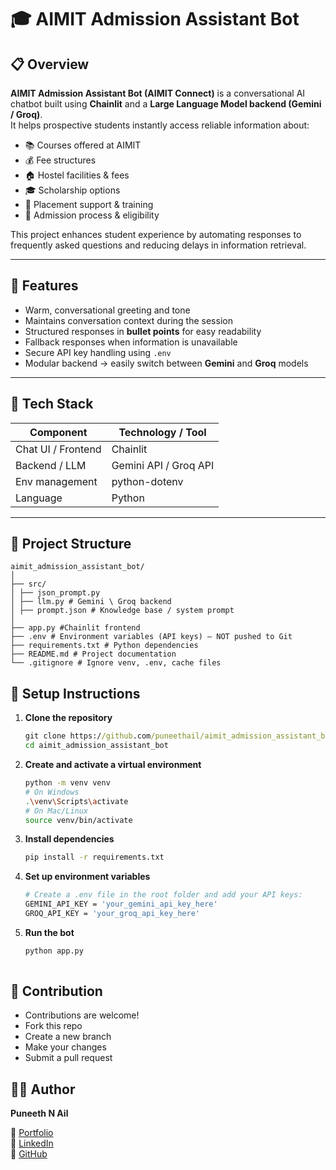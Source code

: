 # 🎓 AIMIT Admission Assistant Bot

## 📋 Overview

**AIMIT Admission Assistant Bot (AIMIT Connect)** is a conversational AI chatbot built using **Chainlit** and a **Large Language Model backend (Gemini / Groq)**.  
It helps prospective students instantly access reliable information about:

- 📚 Courses offered at AIMIT  
- 💰 Fee structures  
- 🏠 Hostel facilities & fees  
- 🎓 Scholarship options  
- 💼 Placement support & training  
- 📝 Admission process & eligibility  

This project enhances student experience by automating responses to frequently asked questions and reducing delays in information retrieval.

---

## 🚀 Features

- Warm, conversational greeting and tone  
- Maintains conversation context during the session  
- Structured responses in **bullet points** for easy readability  
- Fallback responses when information is unavailable  
- Secure API key handling using `.env`  
- Modular backend → easily switch between **Gemini** and **Groq** models  

---

## 🧰 Tech Stack

| Component         | Technology / Tool       |
|-------------------|--------------------------|
| Chat UI / Frontend| Chainlit                 |
| Backend / LLM     | Gemini API / Groq API    |
| Env management    | python-dotenv            |
| Language          | Python                   |

---

## 📂 Project Structure
```plaintext
aimit_admission_assistant_bot/
│
├── src/
│ ├── json_prompt.py 
│ ├── llm.py # Gemini \ Groq backend
│ ├── prompt.json # Knowledge base / system prompt
│
├── app.py #Chainlit frontend
├── .env # Environment variables (API keys) – NOT pushed to Git
├── requirements.txt # Python dependencies
├── README.md # Project documentation
└── .gitignore # Ignore venv, .env, cache files
```
## 🔧 Setup Instructions

1. **Clone the repository**
   ```cmd
   git clone https://github.com/puneethail/aimit_admission_assistant_bot.git
   cd aimit_admission_assistant_bot

2. **Create and activate a virtual environment**
   ```bash
   python -m venv venv
   # On Windows
   .\venv\Scripts\activate
   # On Mac/Linux
   source venv/bin/activate

3. **Install dependencies**
    ```cmd
    pip install -r requirements.txt

4. **Set up environment variables**
    ```bash
    # Create a .env file in the root folder and add your API keys:
    GEMINI_API_KEY = 'your_gemini_api_key_here'
    GROQ_API_KEY = 'your_groq_api_key_here'

5.  **Run the bot**
    ```cmd
    python app.py
   
## 🤝 Contribution

- Contributions are welcome!
- Fork this repo
- Create a new branch
- Make your changes
- Submit a pull request

## 👨‍💻 Author  
**Puneeth N Ail**  

🔗 [Portfolio](https://ailpuneeth.pages.dev/)  
🔗 [LinkedIn](https://www.linkedin.com/in/puneeth-n-ail/)  
🔗 [GitHub](https://github.com/puneethail)  

